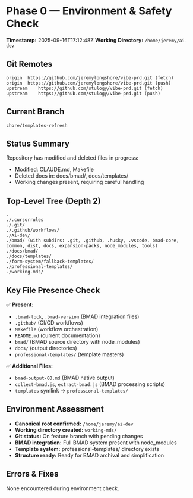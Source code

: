 # Phase 0 — Environment & Safety Check
**Timestamp:** 2025-09-16T17:12:48Z
**Working Directory:** `/home/jeremy/ai-dev`

## Git Remotes
```
origin	https://github.com/jeremylongshore/vibe-prd.git (fetch)
origin	https://github.com/jeremylongshore/vibe-prd.git (push)
upstream	https://github.com/stulogy/vibe-prd.git (fetch)
upstream	https://github.com/stulogy/vibe-prd.git (push)
```

## Current Branch
`chore/templates-refresh`

## Status Summary
Repository has modified and deleted files in progress:
- Modified: CLAUDE.md, Makefile
- Deleted docs in: docs/bmad/, docs/templates/
- Working changes present, requiring careful handling

## Top-Level Tree (Depth 2)
```
.
./.cursorrules
./.git/
./.github/workflows/
./Ai-dev/
./bmad/ (with subdirs: .git, .github, .husky, .vscode, bmad-core, common, dist, docs, expansion-packs, node_modules, tools)
./docs/bmad/
./docs/templates/
./form-system/fallback-templates/
./professional-templates/
./working-mds/
```

## Key File Presence Check
✅ **Present:**
- `.bmad-lock`, `.bmad-version` (BMAD integration files)
- `.github/` (CI/CD workflows)
- `Makefile` (workflow orchestration)
- `README.md` (current documentation)
- `bmad/` (BMAD source directory with node_modules)
- `docs/` (output directories)
- `professional-templates/` (template masters)

✅ **Additional Files:**
- `bmad-output-00.md` (BMAD native output)
- `collect-bmad.js`, `extract-bmad.js` (BMAD processing scripts)
- `templates` symlink → `professional-templates/`

## Environment Assessment
- **Canonical root confirmed:** `/home/jeremy/ai-dev`
- **Working directory created:** `working-mds/`
- **Git status:** On feature branch with pending changes
- **BMAD integration:** Full BMAD system present with node_modules
- **Template system:** professional-templates/ directory exists
- **Structure ready:** Ready for BMAD archival and simplification

## Errors & Fixes
None encountered during environment check.